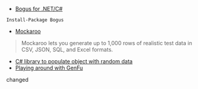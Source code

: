 ﻿- [Bogus for .NET/C#](https://github.com/bchavez/Bogus)
```
Install-Package Bogus
```

- [Mockaroo ](https://www.mockaroo.com/)
> Mockaroo lets you generate up to 1,000 rows of realistic test data in CSV, JSON, SQL, and Excel formats.

- [C# library to populate object with random data](http://stackoverflow.com/questions/6625490/c-sharp-library-to-populate-object-with-random-data)
- [Playing around with GenFu](http://asp.net-hacker.rocks/2016/01/27/playing-around-with-GenFu.html)

changed